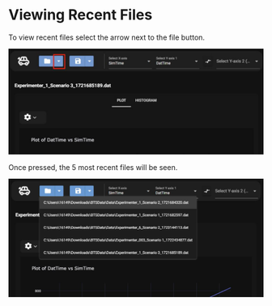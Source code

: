 # Viewing Recent Files

To view recent files select the arrow next to the file button.

![See summary stats](../img/viewrecents.JPG)

Once pressed, the 5 most recent files will be seen.

![See summary stats](../img/recentfiles.JPG)
